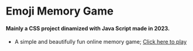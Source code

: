 # Emoji Memory Game
#### Mainly a CSS project dinamized with Java Script made in 2023.
- A simple and beautifully fun online memory game;
[Click here to play](https://elem3d.github.io/jogo-da-mem-ria-emojis/)
